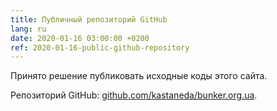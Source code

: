 ```yaml
---
title: Публичный репозиторий GitHub 
lang: ru
date: 2020-01-16 03:00:00 +0200
ref: 2020-01-16-public-github-repository
---
```

Принято решение публиковать исходные коды этого сайта.

Репозиторий GitHub: [github.com/kastaneda/bunker.org.ua][1].

[1]: https://github.com/kastaneda/bunker.org.ua
